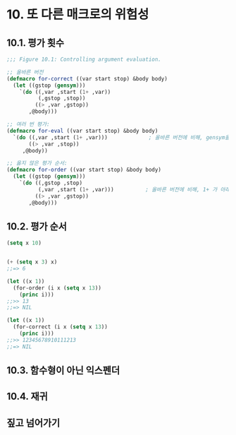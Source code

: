 # 10. 또 다른 매크로의 위험성

## 10.1. 평가 횟수


``` lisp
;;; Figure 10.1: Controlling argument evaluation.

;; 올바른 버전
(defmacro for-correct ((var start stop) &body body)
  (let ((gstop (gensym)))
    `(do ((,var ,start (1+ ,var))
          (,gstop ,stop))
         ((> ,var ,gstop))
       ,@body)))

;; 여러 번 평가:
(defmacro for-eval ((var start stop) &body body)
  `(do ((,var ,start (1+ ,var)))             ; 올바른 버전에 비해, gensym을 사용하지 않았다.
       ((> ,var ,stop))
     ,@body))

;; 옳지 않은 평가 순서:
(defmacro for-order ((var start stop) &body body)
  (let ((gstop (gensym)))
    `(do ((,gstop ,stop)
          (,var ,start (1+ ,var)))          ; 올바른 버전에 비해, 1+ 가 아래에 있다
         ((> ,var ,gstop))
       ,@body)))
```

## 10.2. 평가 순서


``` lisp
(setq x 10)


(+ (setq x 3) x)
;;=> 6
```

``` lisp
(let ((x 1))
  (for-order (i x (setq x 13))
    (princ i)))
;;>> 13
;;=> NIL
```

``` lisp
(let ((x 1))
  (for-correct (i x (setq x 13))
    (princ i)))
;;>> 12345678910111213
;;=> NIL
```


## 10.3. 함수형이 아닌 익스펜더


## 10.4. 재귀

## 짚고 넘어가기